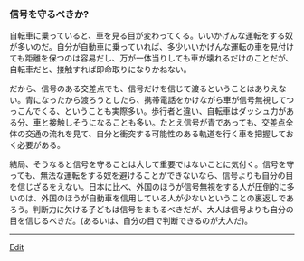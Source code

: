 ---
---
### 信号を守るべきか?
自転車に乗っていると、車を見る目が変わってくる。いいかげんな運転をする奴が多いのだ。自分が自動車に乗っていれば、多少いいかげんな運転の車を見付けても距離を保つのは容易だし、万が一体当りしても車が壊れるだけのことだが、自転車だと、接触すれば即命取りになりかねない。

だから、信号のある交差点でも、信号だけを信じて渡るということはありえない。青になったから渡ろうとしたら、携帯電話をかけながら車が信号無視してつっこんでくる、ということも実際多い。歩行者と違い、自転車はダッシュ力がある分、車と接触しそうになることも多い。たとえ信号が青であっても、交差点全体の交通の流れを見て、自分と衝突する可能性のある軌道を行く車を把握しておく必要がある。

結局、そうなると信号を守ることは大して重要ではないことに気付く。信号を守っても、無法な運転をする奴を避けることができないなら、信号よりも自分の目を信じざるをえない。日本に比べ、外国のほうが信号無視をする人が圧倒的に多いのは、外国のほうが自動車を信用している人が少ないということの裏返しであろう。判断力に欠ける子どもは信号をまもるべきだが、大人は信号よりも自分の目を信じるべきだ。(あるいは、自分の目で判断できるのが大人だ)。
<!--  -->



----
[Edit](https://github.com/vitroid/vitroid.github.io/edit/master/MD/雑記_2008-6-19.md)
